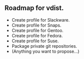 ## Roadmap for vdist.
- Create profile for Slackware.
- Create profile for Snaps.
- Create profile for Gentoo.
- Create profile for Fedora.
- Create profile for Suse.
- Package private git repositories.
- (Anything you want to propose...)
